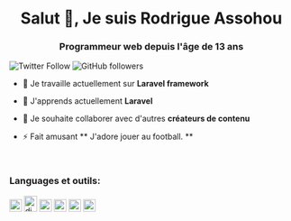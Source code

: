 <h1 align="center">Salut 👋, Je suis Rodrigue Assohou</h1>
<h3 align="center">Programmeur web depuis l'âge de 13 ans</h3>

![Twitter Follow](https://img.shields.io/twitter/follow/rodrigue_smith_?label=rodrigue_smith_&logo=twitter&style=for-the-badge)
![GitHub followers](https://img.shields.io/github/followers/RodrigueAk47?logo=GitHub&style=for-the-badge)

- 🔭 Je travaille actuellement sur **Laravel framework**

- 🌱 J'apprends actuellement **Laravel**

- 👯 Je souhaite collaborer avec d'autres **créateurs de contenu**

- ⚡ Fait amusant ** J'adore jouer au football. **

<br />

### Languages et outils:

<p align="left"><img src="https://www.w3.org/html/logo/downloads/HTML5_Badge_512.png" alt="HTML5" width="22" height="22"/> <img src="https://upload.wikimedia.org/wikipedia/commons/thumb/d/d5/CSS3_logo_and_wordmark.svg/1200px-CSS3_logo_and_wordmark.svg.png" alt="django" width="23" height="28"/> <img src="https://www.vectorlogo.zone/logos/figma/figma-icon.svg" alt="figma" width="22" height="22"/> <img src="https://www.vectorlogo.zone/logos/firebase/firebase-icon.svg" alt="firebase" width="22" height="22"/> <img src="https://www.vectorlogo.zone/logos/flutterio/flutterio-icon.svg" alt="flutter" width="22" height="22"/> <img src="https://www.vectorlogo.zone/logos/git-scm/git-scm-icon.svg" alt="git" width="22" height="22"/>

